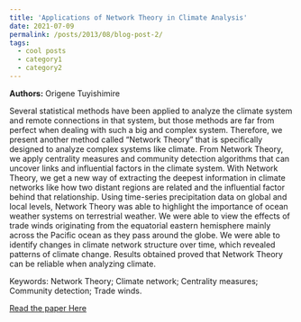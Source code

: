 ```yaml
---
title: 'Applications of Network Theory in Climate Analysis'
date: 2021-07-09
permalink: /posts/2013/08/blog-post-2/
tags:
  - cool posts
  - category1
  - category2
---
```


<p class="page__date"><strong>
  <i class="fa fa-fw fa-users" aria-hidden="true"></i> Authors:</strong>
  Origene Tuyishimire
</p>

Several statistical methods have been applied to analyze the climate system and remote connections in that system, 
but those methods are far from perfect when dealing with such a big and complex system. Therefore, we present another method called “Network Theory” 
that is specifically designed to analyze complex systems like climate. From Network Theory, we apply
centrality measures and community detection algorithms that can uncover links and influential
factors in the climate system. With Network Theory, we get a new way of extracting the deepest
information in climate networks like how two distant regions are related and the influential factor
behind that relationship. Using time-series precipitation data on global and local levels, Network
Theory was able to highlight the importance of ocean weather systems on terrestrial weather. We
were able to view the effects of trade winds originating from the equatorial eastern hemisphere
mainly across the Pacific ocean as they pass around the globe. We were able to identify changes in
climate network structure over time, which revealed patterns of climate change. Results obtained
proved that Network Theory can be reliable when analyzing climate.

Keywords: Network Theory; Climate network; Centrality measures; Community detection; Trade
winds.

[Read the paper Here](/files/Network_Theory_in_climate_science.pdf)

